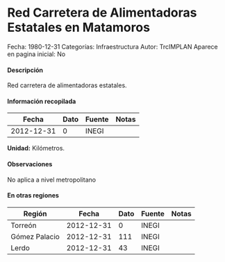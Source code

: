 Red Carretera de Alimentadoras Estatales en Matamoros
=====

Fecha: 1980-12-31
Categorías: Infraestructura
Autor: TrcIMPLAN
Aparece en pagina inicial: No

#### Descripción

Red carretera de alimentadoras estatales.

#### Información recopilada

<table class="table table-hover table-bordered matriz">
<thead>
<tr>
<th>Fecha</th>
<th>Dato</th>
<th>Fuente</th>
<th>Notas</th>
</tr>
</thead>
<tbody>
<tr>
<td>2012-12-31</td>
<td class="derecha">0</td>
<td>INEGI</td>
<td></td>
</tr>
</tbody>
</table>

<b>Unidad:</b> Kilómetros.

#### Observaciones

No aplica a nivel metropolitano


#### En otras regiones

<table class="table table-hover table-bordered matriz">
<thead>
<tr>
<th>Región</th>
<th>Fecha</th>
<th>Dato</th>
<th>Fuente</th>
<th>Notas</th>
</tr>
</thead>
<tbody>
<tr>
<td>Torreón</td>
<td>2012-12-31</td>
<td class="derecha">0</td>
<td>INEGI</td>
<td></td>
</tr>
<tr>
<td>Gómez Palacio</td>
<td>2012-12-31</td>
<td class="derecha">111</td>
<td>INEGI</td>
<td></td>
</tr>
<tr>
<td>Lerdo</td>
<td>2012-12-31</td>
<td class="derecha">43</td>
<td>INEGI</td>
<td></td>
</tr>
</tbody>
</table>

